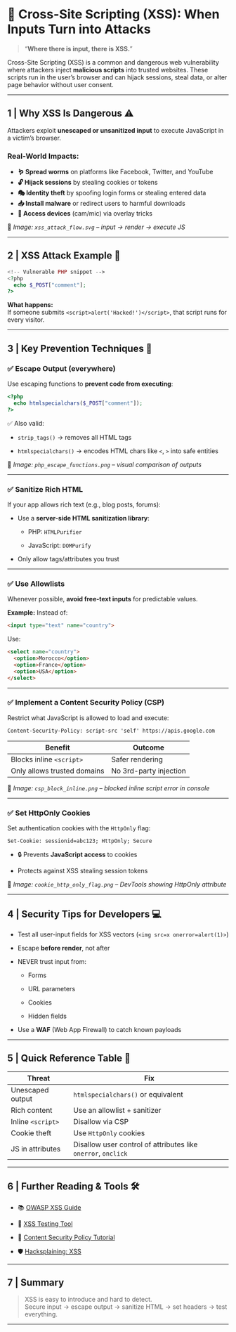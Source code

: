 # 🧨 Cross-Site Scripting (XSS): When Inputs Turn into Attacks

> “**Where there is input, there is XSS.**”

Cross-Site Scripting (XSS) is a common and dangerous web vulnerability where attackers inject **malicious scripts** into trusted websites. These scripts run in the user’s browser and can hijack sessions, steal data, or alter page behavior without user consent.

---

## 1 | Why XSS Is Dangerous ⚠️

Attackers exploit **unescaped or unsanitized input** to execute JavaScript in a victim’s browser.

### Real-World Impacts:

- **🪱 Spread worms** on platforms like Facebook, Twitter, and YouTube  
- **🔓 Hijack sessions** by stealing cookies or tokens  
- **🎭 Identity theft** by spoofing login forms or stealing entered data  
- **📥 Install malware** or redirect users to harmful downloads  
- **🎥 Access devices** (cam/mic) via overlay tricks

📌 *Image: `xss_attack_flow.svg` – input → render → execute JS*

---

## 2 | XSS Attack Example 🧪

```php
<!-- Vulnerable PHP snippet -->
<?php
  echo $_POST["comment"];
?>
````

**What happens:**  
If someone submits `<script>alert('Hacked!')</script>`, that script runs for every visitor.

---

## 3 | Key Prevention Techniques 🔐

### ✅ Escape Output (everywhere)

Use escaping functions to **prevent code from executing**:

```php
<?php
  echo htmlspecialchars($_POST["comment"]);
?>
```

✅ Also valid:

- `strip_tags()` → removes all HTML tags
    
- `htmlspecialchars()` → encodes HTML chars like `<`, `>` into safe entities
    

📌 _Image: `php_escape_functions.png` – visual comparison of outputs_

---

### ✅ Sanitize Rich HTML

If your app allows rich text (e.g., blog posts, forums):

- Use a **server-side HTML sanitization library**:
    
    - PHP: `HTMLPurifier`
        
    - JavaScript: `DOMPurify`
        
- Only allow tags/attributes you trust
    

---

### ✅ Use Allowlists

Whenever possible, **avoid free-text inputs** for predictable values.

**Example:** Instead of:

```html
<input type="text" name="country">
```

Use:

```html
<select name="country">
  <option>Morocco</option>
  <option>France</option>
  <option>USA</option>
</select>
```

---

### ✅ Implement a Content Security Policy (CSP)

Restrict what JavaScript is allowed to load and execute:

```http
Content-Security-Policy: script-src 'self' https://apis.google.com
```

|Benefit|Outcome|
|---|---|
|Blocks inline `<script>`|Safer rendering|
|Only allows trusted domains|No 3rd-party injection|

📌 _Image: `csp_block_inline.png` – blocked inline script error in console_

---

### ✅ Set HttpOnly Cookies

Set authentication cookies with the `HttpOnly` flag:

```http
Set-Cookie: sessionid=abc123; HttpOnly; Secure
```

- 🔒 Prevents **JavaScript access** to cookies
    
- Protects against XSS stealing session tokens
    

📌 _Image: `cookie_http_only_flag.png` – DevTools showing HttpOnly attribute_

---

## 4 | Security Tips for Developers 💻

- Test all user-input fields for XSS vectors (`<img src=x onerror=alert(1)>`)
    
- Escape **before render**, not after
    
- NEVER trust input from:
    
    - Forms
        
    - URL parameters
        
    - Cookies
        
    - Hidden fields
        
- Use a **WAF** (Web App Firewall) to catch known payloads
    

---

## 5 | Quick Reference Table 🧭

|Threat|Fix|
|---|---|
|Unescaped output|`htmlspecialchars()` or equivalent|
|Rich content|Use an allowlist + sanitizer|
|Inline `<script>`|Disallow via CSP|
|Cookie theft|Use `HttpOnly` cookies|
|JS in attributes|Disallow user control of attributes like `onerror`, `onclick`|

---

## 6 | Further Reading & Tools 🛠️

- 📚 [OWASP XSS Guide](https://owasp.org/www-community/xss)
    
- 🔎 [XSS Testing Tool](https://www.acunetix.com/websitesecurity/cross-site-scripting/?utm_source=hacksplaining&utm_medium=post&utm_campaign=articlelink)
    
- 🔗 [Content Security Policy Tutorial](https://www.html5rocks.com/en/tutorials/security/content-security-policy/)
    
- 🛡️ [Hacksplaining: XSS](https://www.hacksplaining.com/prevention/cross-site-scripting)
    

---

## 7 | Summary

> XSS is easy to introduce and hard to detect.  
> Secure input → escape output → sanitize HTML → set headers → test everything.

---
